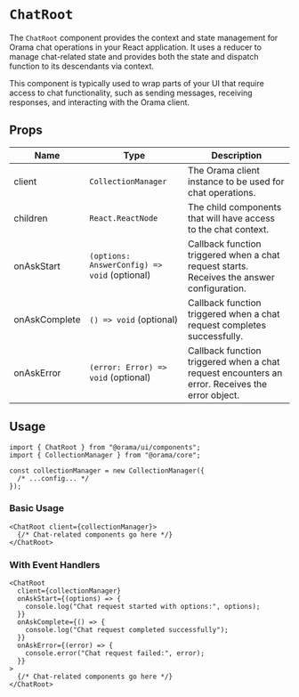 # `ChatRoot`

The `ChatRoot` component provides the context and state management for Orama chat operations in your React application. It uses a reducer to manage chat-related state and provides both the state and dispatch function to its descendants via context.

This component is typically used to wrap parts of your UI that require access to chat functionality, such as sending messages, receiving responses, and interacting with the Orama client.

## Props

| Name          | Type                                         | Description                                                                                     |
| ------------- | -------------------------------------------- | ----------------------------------------------------------------------------------------------- |
| client        | `CollectionManager`                          | The Orama client instance to be used for chat operations.                                       |
| children      | `React.ReactNode`                            | The child components that will have access to the chat context.                                 |
| onAskStart    | `(options: AnswerConfig) => void` (optional) | Callback function triggered when a chat request starts. Receives the answer configuration.      |
| onAskComplete | `() => void` (optional)                      | Callback function triggered when a chat request completes successfully.                         |
| onAskError    | `(error: Error) => void` (optional)          | Callback function triggered when a chat request encounters an error. Receives the error object. |

## Usage

```tsx
import { ChatRoot } from "@orama/ui/components";
import { CollectionManager } from "@orama/core";

const collectionManager = new CollectionManager({
  /* ...config... */
});
```

### Basic Usage

```tsx
<ChatRoot client={collectionManager}>
  {/* Chat-related components go here */}
</ChatRoot>
```

### With Event Handlers

```tsx
<ChatRoot
  client={collectionManager}
  onAskStart={(options) => {
    console.log("Chat request started with options:", options);
  }}
  onAskComplete={() => {
    console.log("Chat request completed successfully");
  }}
  onAskError={(error) => {
    console.error("Chat request failed:", error);
  }}
>
  {/* Chat-related components go here */}
</ChatRoot>
```
